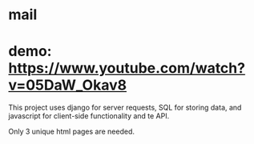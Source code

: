 # mail

# demo: https://www.youtube.com/watch?v=05DaW_Okav8

This project uses django for server requests, SQL for storing data, and javascript for client-side functionality and te API.

Only 3 unique html pages are needed.

